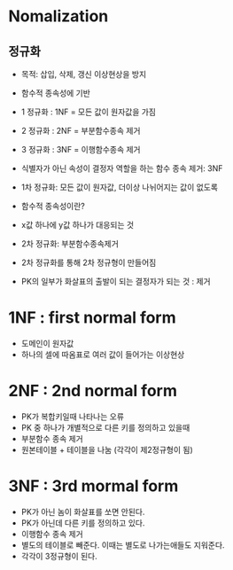 # Nomalization
## 정규화
- 목적: 삽입, 삭제, 갱신 이상현상을 방지
- 함수적 종속성에 기반
- 1 정규화 : 1NF = 모든 값이 원자값을 가짐
- 2 정규화 : 2NF = 부분함수종속 제거
- 3 정규화 : 3NF = 이행함수종속 제거
- 식별자가 아닌 속성이 결정자 역할을 하는 함수 종속 제거: 3NF

- 1차 정규화: 모든 값이 원자값, 더이상 나뉘어지는 값이 없도록
- 함수적 종속성이란?
- x값 하나에 y값 하나가 대응되는 것


- 2차 정규화: 부분함수종속제거
- 2차 정규화를 통해 2차 정규형이 만들어짐
- PK의 일부가 화살표의 출발이 되는 결정자가 되는 것 : 제거

# 1NF : first normal form
- 도메인이 원자값
- 하나의 셀에 따옴표로 여러 값이 들어가는 이상현상

# 2NF : 2nd normal form
- PK가 복합키일때 나타나는 오류
- PK 중 하나가 개별적으로 다른 키를 정의하고 있을때
- 부분함수 종속 제거
- 원본테이블 + 테이블을 나눔 (각각이 제2정규형이 됨)
  
# 3NF : 3rd mormal form
- PK가 아닌 놈이 화살표를 쏘면 안된다.
- PK가 아닌데 다른 키를 정의하고 있다.
- 이행함수 종속 제거
- 별도의 테이블로 빼준다. 이때는 별도로 나가는애들도 지워준다.
- 각각이 3정규형이 된다.